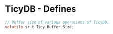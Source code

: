 # TicyDB - Defines

```c
// Buffer size of various operations of TicyDB.
volatile sz_t Ticy_Buffer_Size;
```
